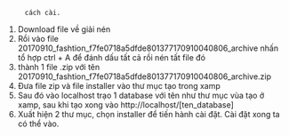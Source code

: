          cách cài.
1. Download file về giải nén
2. Rồi vào file 20170910_fashtion_f7fe0718a5dfde801377170910040806_archive nhấn tổ hợp ctrl + A để đánh dấu tất cả rồi nén tất file đó
3. thành 1 file .zip với tên 20170910_fashtion_f7fe0718a5dfde801377170910040806_archive.zip
4. Đưa file zip và file installer vào thư mục tạo trong xamp
5. Sau đó vào localhost trạo 1 database với tên như thư mục vùa tạo ở xamp, sau khi tạo xong vào http://localhost/[ten_database]
6. Xuất hiện 2 thư mục, chọn installer để tiến hành cài đặt. Cài đặt xong ta có thể vào.
